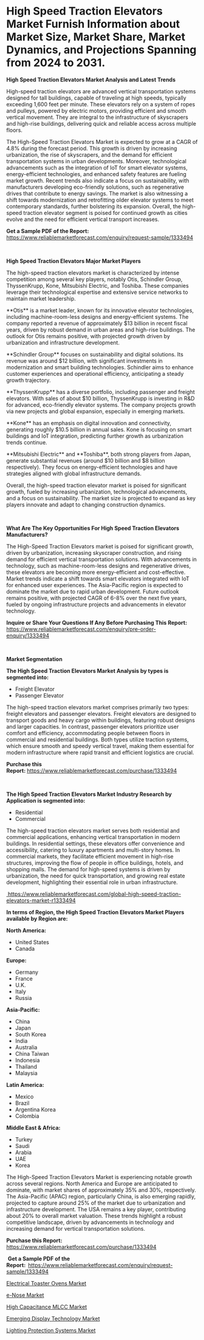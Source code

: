 <p><h1>High Speed Traction Elevators Market Furnish Information about Market Size, Market Share, Market Dynamics, and Projections Spanning from 2024 to 2031.</h1></p><p><strong>High Speed Traction Elevators Market Analysis and Latest Trends</strong></p>
<p><p>High-speed traction elevators are advanced vertical transportation systems designed for tall buildings, capable of traveling at high speeds, typically exceeding 1,600 feet per minute. These elevators rely on a system of ropes and pulleys, powered by electric motors, providing efficient and smooth vertical movement. They are integral to the infrastructure of skyscrapers and high-rise buildings, delivering quick and reliable access across multiple floors.</p><p>The High-Speed Traction Elevators Market is expected to grow at a CAGR of 4.8% during the forecast period. This growth is driven by increasing urbanization, the rise of skyscrapers, and the demand for efficient transportation systems in urban developments. Moreover, technological advancements such as the integration of IoT for smart elevator systems, energy-efficient technologies, and enhanced safety features are fueling market growth. Recent trends also indicate a focus on sustainability, with manufacturers developing eco-friendly solutions, such as regenerative drives that contribute to energy savings. The market is also witnessing a shift towards modernization and retrofitting older elevator systems to meet contemporary standards, further bolstering its expansion. Overall, the high-speed traction elevator segment is poised for continued growth as cities evolve and the need for efficient vertical transport increases.</p></p>
<p><strong>Get a Sample PDF of the Report:&nbsp;</strong> <a href="https://www.reliablemarketforecast.com/enquiry/request-sample/1333494?utm_campaign=1257&utm_medium=2&utm_source=Github&utm_content=ia&utm_term=01102024&utm_id=high-speed-traction-elevators">https://www.reliablemarketforecast.com/enquiry/request-sample/1333494</a></p>
<p>&nbsp;</p>
<p><strong>High Speed Traction Elevators Major Market Players</strong></p>
<p><p>The high-speed traction elevators market is characterized by intense competition among several key players, notably Otis, Schindler Group, ThyssenKrupp, Kone, Mitsubishi Electric, and Toshiba. These companies leverage their technological expertise and extensive service networks to maintain market leadership.</p><p>**Otis** is a market leader, known for its innovative elevator technologies, including machine-room-less designs and energy-efficient systems. The company reported a revenue of approximately $13 billion in recent fiscal years, driven by robust demand in urban areas and high-rise buildings. The outlook for Otis remains positive, with projected growth driven by urbanization and infrastructure development.</p><p>**Schindler Group** focuses on sustainability and digital solutions. Its revenue was around $12 billion, with significant investments in modernization and smart building technologies. Schindler aims to enhance customer experiences and operational efficiency, anticipating a steady growth trajectory.</p><p>**ThyssenKrupp** has a diverse portfolio, including passenger and freight elevators. With sales of about $10 billion, ThyssenKrupp is investing in R&D for advanced, eco-friendly elevator systems. The company projects growth via new projects and global expansion, especially in emerging markets.</p><p>**Kone** has an emphasis on digital innovation and connectivity, generating roughly $10.5 billion in annual sales. Kone is focusing on smart buildings and IoT integration, predicting further growth as urbanization trends continue.</p><p>**Mitsubishi Electric** and **Toshiba**, both strong players from Japan, generate substantial revenues (around $10 billion and $8 billion respectively). They focus on energy-efficient technologies and have strategies aligned with global infrastructure demands.</p><p>Overall, the high-speed traction elevator market is poised for significant growth, fueled by increasing urbanization, technological advancements, and a focus on sustainability. The market size is projected to expand as key players innovate and adapt to changing construction dynamics.</p></p>
<p>&nbsp;</p>
<p><strong>What Are The Key Opportunities For High Speed Traction Elevators Manufacturers?</strong></p>
<p><p>The High-Speed Traction Elevators market is poised for significant growth, driven by urbanization, increasing skyscraper construction, and rising demand for efficient vertical transportation solutions. With advancements in technology, such as machine-room-less designs and regenerative drives, these elevators are becoming more energy-efficient and cost-effective. Market trends indicate a shift towards smart elevators integrated with IoT for enhanced user experiences. The Asia-Pacific region is expected to dominate the market due to rapid urban development. Future outlook remains positive, with projected CAGR of 6-8% over the next five years, fueled by ongoing infrastructure projects and advancements in elevator technology.</p></p>
<p><strong>Inquire or Share Your Questions If Any Before Purchasing This Report:</strong> <a href="https://www.reliablemarketforecast.com/enquiry/pre-order-enquiry/1333494?utm_campaign=1257&utm_medium=2&utm_source=Github&utm_content=ia&utm_term=01102024&utm_id=high-speed-traction-elevators">https://www.reliablemarketforecast.com/enquiry/pre-order-enquiry/1333494</a></p>
<p>&nbsp;</p>
<p><strong>Market Segmentation</strong></p>
<p><strong>The High Speed Traction Elevators Market Analysis by types is segmented into:</strong></p>
<p><ul><li>Freight Elevator</li><li>Passenger Elevator</li></ul></p>
<p><p>The high-speed traction elevators market comprises primarily two types: freight elevators and passenger elevators. Freight elevators are designed to transport goods and heavy cargo within buildings, featuring robust designs and larger capacities. In contrast, passenger elevators prioritize user comfort and efficiency, accommodating people between floors in commercial and residential buildings. Both types utilize traction systems, which ensure smooth and speedy vertical travel, making them essential for modern infrastructure where rapid transit and efficient logistics are crucial.</p></p>
<p><strong>Purchase this Report:&nbsp;</strong><a href="https://www.reliablemarketforecast.com/purchase/1333494?utm_campaign=1257&utm_medium=2&utm_source=Github&utm_content=ia&utm_term=01102024&utm_id=high-speed-traction-elevators">https://www.reliablemarketforecast.com/purchase/1333494</a></p>
<p>&nbsp;</p>
<p><strong>The High Speed Traction Elevators Market Industry Research by Application is segmented into:</strong></p>
<p><ul><li>Residential</li><li>Commercial</li></ul></p>
<p><p>The high-speed traction elevators market serves both residential and commercial applications, enhancing vertical transportation in modern buildings. In residential settings, these elevators offer convenience and accessibility, catering to luxury apartments and multi-story homes. In commercial markets, they facilitate efficient movement in high-rise structures, improving the flow of people in office buildings, hotels, and shopping malls. The demand for high-speed systems is driven by urbanization, the need for quick transportation, and growing real estate development, highlighting their essential role in urban infrastructure.</p></p>
<p><a href="https://www.reliablemarketforecast.com/global-high-speed-traction-elevators-market-r1333494?utm_campaign=1257&utm_medium=2&utm_source=Github&utm_content=ia&utm_term=01102024&utm_id=high-speed-traction-elevators">&nbsp;https://www.reliablemarketforecast.com/global-high-speed-traction-elevators-market-r1333494</a></p>
<p><strong>In terms of Region, the High Speed Traction Elevators Market Players available by Region are:</strong></p>
<p>
    <p> <strong> North America: </strong>
        <ul>
            <li>United States</li>
            <li>Canada</li>
        </ul>
        </p> 
    <p> <strong> Europe: </strong>
        <ul>
            <li>Germany</li>
            <li>France</li>
            <li>U.K.</li>
            <li>Italy</li>
            <li>Russia</li>
        </ul>
        </p> 
    <p> <strong> Asia-Pacific: </strong>
        <ul>
            <li>China</li>
            <li>Japan</li>
            <li>South Korea</li>
            <li>India</li>
            <li>Australia</li>
            <li>China Taiwan</li>
            <li>Indonesia</li>
            <li>Thailand</li>
            <li>Malaysia</li>
        </ul>
        </p> 
    <p> <strong> Latin America: </strong>
        <ul>
            <li>Mexico</li>
            <li>Brazil</li>
            <li>Argentina Korea</li>
            <li>Colombia</li>
        </ul>
        </p> 
    <p> <strong> Middle East & Africa: </strong>
        <ul>
            <li>Turkey</li>
            <li>Saudi</li>
            <li>Arabia</li>
            <li>UAE</li>
            <li>Korea</li>
        </ul>
    </p>
    </p>
<p><p>The High-Speed Traction Elevators Market is experiencing notable growth across several regions. North America and Europe are anticipated to dominate, with market shares of approximately 35% and 30%, respectively. The Asia-Pacific (APAC) region, particularly China, is also emerging rapidly, projected to capture around 25% of the market due to urbanization and infrastructure development. The USA remains a key player, contributing about 20% to overall market valuation. These trends highlight a robust competitive landscape, driven by advancements in technology and increasing demand for vertical transportation solutions.</p></p>
<p><strong>Purchase this Report: </strong><a href="https://www.reliablemarketforecast.com/purchase/1333494?utm_campaign=1257&utm_medium=2&utm_source=Github&utm_content=ia&utm_term=01102024&utm_id=high-speed-traction-elevators">https://www.reliablemarketforecast.com/purchase/1333494</a></p>
<p>&nbsp;<strong>Get a Sample PDF of the Report:&nbsp;&nbsp;</strong><a href="https://www.reliablemarketforecast.com/enquiry/request-sample/1333494?utm_campaign=1257&utm_medium=2&utm_source=Github&utm_content=ia&utm_term=01102024&utm_id=high-speed-traction-elevators">https://www.reliablemarketforecast.com/enquiry/request-sample/1333494</a></p>
<p><strong></strong></p>
<p><p><a href="https://issuu.com/reportprime-2/docs/electrical-toaster-ovens-market-siz_322b4c861379c5?utm_campaign=1257&utm_medium=2&utm_source=Github&utm_content=ia&utm_term=01102024&utm_id=high-speed-traction-elevators">Electrical Toaster Ovens Market</a></p><p><a href="https://www.linkedin.com/pulse/e-nose-market-trends-regional-insights-forecasted-period-from-yfl7c?utm_campaign=1257&utm_medium=2&utm_source=Github&utm_content=ia&utm_term=01102024&utm_id=high-speed-traction-elevators">e-Nose Market</a></p><p><a href="https://issuu.com/reportprime-2/docs/high-capacitance-mlcc-market-size-2_bbb84e9bd20f7f?utm_campaign=1257&utm_medium=2&utm_source=Github&utm_content=ia&utm_term=01102024&utm_id=high-speed-traction-elevators">High Capacitance MLCC Market</a></p><p><a href="https://www.linkedin.com/pulse/emerging-display-technology-market-revolution-2024--so8mc?utm_campaign=1257&utm_medium=2&utm_source=Github&utm_content=ia&utm_term=01102024&utm_id=high-speed-traction-elevators">Emerging Display Technology Market</a></p><p><a href="https://www.linkedin.com/pulse/growth-opportunities-challenges-lighting-protection-systems-u0auc?utm_campaign=1257&utm_medium=2&utm_source=Github&utm_content=ia&utm_term=01102024&utm_id=high-speed-traction-elevators">Lighting Protection Systems Market</a></p></p>